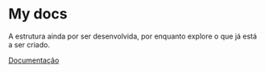 # My docs

A estrutura ainda por ser desenvolvida, por enquanto explore o que já está a ser criado.

[Documentação](docs/README.md)
